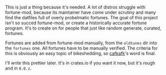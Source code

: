 This is just a thing because it's needed. A lot of distros struggle with fortune-mod, because its maintainer have come under scrutiny and many find the datfiles full of overly probelmatic fortunes. The goal of this project isn't so succed fortune-mod, or create a historically accurate fortune program. It's to create on for people that just like random generate, curated, fortunes.

Fortunes are added from fortune-mod manually, from the `oldtunes` dir into the `fortunes` one. All fortunes have to be manually verified. The criteria for this is obviously an easy topic of bikeshedding, so [cafkafk](https://github.com/cafkafk)'s word is final.

I'll write this prettier later. It's in crates.io if you want it now, but it's rough and in `0.0.z`.
